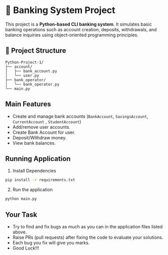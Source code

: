 # 🏦 Banking System Project

This project is a **Python-based CLI banking system**. It simulates basic banking operations such as account creation, deposits, withdrawals, and balance inquiries using object-oriented programming principles.

## 📁 Project Structure
```
Python-Project-1/
├── account/
│   ├── bank_account.py
│   └── user.py
├── bank_operator/
│   └── bank_operator.py
└── main.py
```

## Main Features

- Create and manage bank accounts (`BankAccount`, `SavingsAccount`, `CurrentAccount` , `StudentAccount`)
- Add/remove user accounts.
- Create Bank Account for user.
- Deposit/Withdraw money.
- View bank balances.

## Running Application

1. Install Dependencies
```bash
pip install -r requirements.txt
```

2. Run the application
```bash
python main.py
```

## Your Task

- Try to find and fix bugs as much as you can in the application files listed above.
- Raise PRs (pull requests) after fixing the code to evaluate your solutions.
- Each bug you fix will give you marks.
- Good Luck!!!



